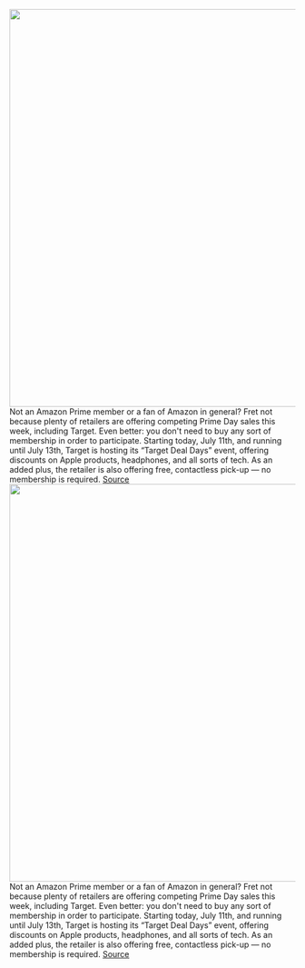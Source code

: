 <img src='https://cdn.vox-cdn.com/thumbor/PJwOLsfvolKsxVesfjLNp6FHmno=/0x0:3000x2000/1200x800/filters:focal(1260x760:1740x1240)/cdn.vox-cdn.com/uploads/chorus_image/image/71096859/Target.0.jpg' width='700px' /><br/>
Not an Amazon Prime member or a fan of Amazon in general? Fret not because plenty of retailers are offering competing Prime Day sales this week, including Target. Even better: you don't need to buy any sort of membership in order to participate. Starting today, July 11th, and running until July 13th, Target is hosting its “Target Deal Days” event, offering discounts on Apple products, headphones, and all sorts of tech. As an added plus, the retailer is also offering free, contactless pick-up — no membership is required.
<a href='https://www.theverge.com/23198671/target-deal-days-sale-prime-day-tech-2022'> Source <a/><img src='https://cdn.vox-cdn.com/thumbor/PJwOLsfvolKsxVesfjLNp6FHmno=/0x0:3000x2000/1200x800/filters:focal(1260x760:1740x1240)/cdn.vox-cdn.com/uploads/chorus_image/image/71096859/Target.0.jpg' width='700px' /><br/>
Not an Amazon Prime member or a fan of Amazon in general? Fret not because plenty of retailers are offering competing Prime Day sales this week, including Target. Even better: you don't need to buy any sort of membership in order to participate. Starting today, July 11th, and running until July 13th, Target is hosting its “Target Deal Days” event, offering discounts on Apple products, headphones, and all sorts of tech. As an added plus, the retailer is also offering free, contactless pick-up — no membership is required.
<a href='https://www.theverge.com/23198671/target-deal-days-sale-prime-day-tech-2022'> Source <a/>
